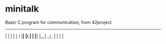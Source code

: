 # minitalk
Basic C program for communication, from 42project.
___ ____ _  _ _  _ ____ _  _ 
 |  |  | |  |  \/  |__| |\ | 
 |  |__| |__| _/\_ |  | | \| 
              
